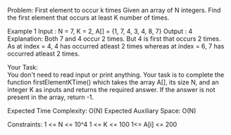 Problem: First element to occur k times
Given an array of N integers. Find the first element that occurs at least K number of times.

Example 1
Input : N = 7, K = 2, A[] = {1, 7, 4, 3, 4, 8, 7}
Output : 4
Explanation: Both 7 and 4 occur 2 times. But 4 is first that occurs 2 times. As at index = 4, 4 has occurred atleast 2 times whereas at index = 6, 7 has occurred atleast 2 times.

Your Task:  
You don't need to read input or print anything. Your task is to complete the function firstElementKTime() which takes the array A[], its size N, and an integer K as inputs and returns the required answer. If the answer is not present in the array, return -1.

Expected Time Complexity: O(N)
Expected Auxiliary Space: O(N)

Constraints:
1 <= N <= 10^4
1 <= K <= 100
1<= A[i] <= 200
